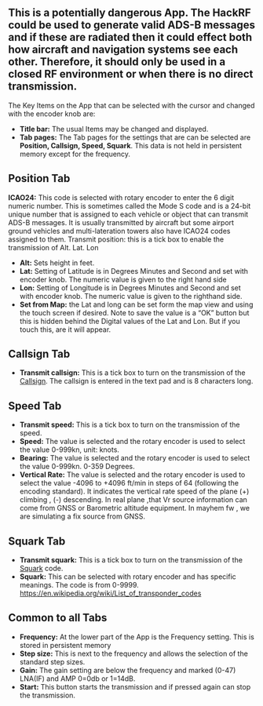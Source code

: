 ## **This is a potentially dangerous App. The HackRF could be used to generate valid ADS-B messages and if these are radiated then it could effect both how aircraft and navigation systems see each other. Therefore, it should only be used in a closed RF environment or when there is no direct transmission.**

The Key Items on the App that can be selected with the cursor and changed with the encoder knob are:

* **Title bar:** The usual Items may be changed and displayed.
* **Tab pages:** The Tab pages for the settings that are can be selected are **Position, Callsign, Speed, Squark**. This data is not held in persistent memory except for the frequency.

## Position Tab
**ICAO24:**  This code is selected with rotary encoder to enter the 6 digit numeric  number. This is sometimes called the Mode S code and is a 24-bit unique number that is assigned to each vehicle or object that can transmit ADS-B messages. It is usually transmitted by aircraft but some airport ground vehicles and multi-lateration towers also have ICAO24 codes assigned to them.
Transmit position: this is a tick box to enable the transmission of Alt. Lat. Lon
* **Alt:** Sets height in feet.
* **Lat:**  Setting of Latitude is in Degrees Minutes and Second and set with encoder knob. The numeric value is given to the right hand side 
* **Lon:** Setting of Longitude is in Degrees Minutes and Second and set with encoder knob. The numeric value is given to the righthand side.
* **Set from Map:** the Lat and long can be set form the map view and using the touch screen if desired. Note to save the value is a “OK” button but this is hidden behind the Digital values of the Lat and Lon. But if you touch this, are it will appear.

## Callsign Tab
* **Transmit callsign:** This is a tick box to turn on the transmission of the [Callsign](https://en.wikipedia.org/wiki/Aviation_call_signs). The callsign is entered in the text pad and is 8 characters long. 

## Speed Tab
* **Transmit speed:** This is a tick box to turn on the transmission of the speed. 
* **Speed:** The value is selected and the rotary encoder is used to select the value 0-999kn, unit: knots.
* **Bearing:** The value is selected and the rotary encoder is used to select the value 0-999kn. 0-359 Degrees.
* **Vertical Rate:** The value is selected and the rotary encoder is used to select the value -4096 to +4096 ft/min in steps of 64 (following the encoding standard). It indicates the vertical rate speed of the plane (+) climbing , (-) descending. In real plane ,that Vr source information can come from GNSS or Barometric altitude equipment. In mayhem fw , we are simulating a fix source from GNSS.

## Squark Tab 
* **Transmit squark:** This is a tick box to turn on the transmission of the [Squark](https://en.wikipedia.org/wiki/List_of_transponder_codes) code. 
* **Squark:** This can be selected with rotary encoder and has specific meanings. The code is from 0-9999.   https://en.wikipedia.org/wiki/List_of_transponder_codes

## Common to all Tabs 
* **Frequency:** At the lower part of the App is the Frequency setting. This is stored in persistent memory 
* **Step size:** This is next to the frequency and allows the selection of the standard step sizes.
* **Gain:** The gain setting are below the frequency and marked (0-47) LNA(IF) and AMP 0=0db or 1=14dB.
* **Start:** This button starts the transmission and if pressed again can stop the transmission.
